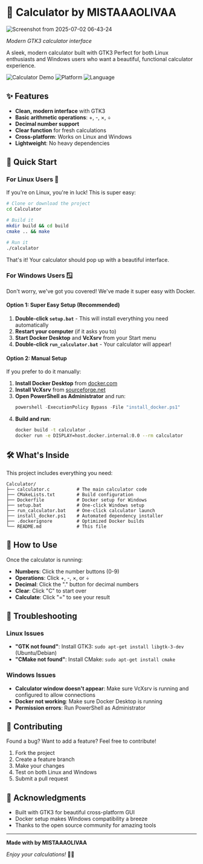 # 🧮 Calculator by MISTAAAOLIVAA


![Screenshot from 2025-07-02 06-43-24](https://github.com/user-attachments/assets/e6495c1a-3c08-451f-8b6d-a24a27feb2ef)

*Modern GTK3 calculator interface*

A sleek, modern calculator built with GTK3 Perfect for both Linux enthusiasts and Windows users who want a beautiful, functional calculator experience.

![Calculator Demo](https://img.shields.io/badge/Status-Ready%20to%20Use-brightgreen)
![Platform](https://img.shields.io/badge/Platform-Linux%20%7C%20Windows-blue)
![Language](https://img.shields.io/badge/Language-C-orange)

## ✨ Features

- **Clean, modern interface** with GTK3
- **Basic arithmetic operations**: +, -, ×, ÷
- **Decimal number support**
- **Clear function** for fresh calculations
- **Cross-platform**: Works on Linux and Windows
- **Lightweight**: No heavy dependencies

## 🚀 Quick Start

### For Linux Users 🐧

If you're on Linux, you're in luck! This is super easy:

```bash
# Clone or download the project
cd Calculator

# Build it
mkdir build && cd build
cmake .. && make

# Run it
./calculator
```

That's it! Your calculator should pop up with a beautiful interface.

### For Windows Users 🪟

Don't worry, we've got you covered! We've made it super easy with Docker.

#### Option 1: Super Easy Setup (Recommended)

1. **Double-click `setup.bat`** - This will install everything you need automatically
2. **Restart your computer** (if it asks you to)
3. **Start Docker Desktop** and **VcXsrv** from your Start menu
4. **Double-click `run_calculator.bat`** - Your calculator will appear!

#### Option 2: Manual Setup

If you prefer to do it manually:

1. **Install Docker Desktop** from [docker.com](https://www.docker.com/products/docker-desktop/)
2. **Install VcXsrv** from [sourceforge.net](https://sourceforge.net/projects/vcxsrv/)
3. **Open PowerShell as Administrator** and run:
   ```powershell
   powershell -ExecutionPolicy Bypass -File "install_docker.ps1"
   ```
4. **Build and run**:
   ```bash
   docker build -t calculator .
   docker run -e DISPLAY=host.docker.internal:0.0 --rm calculator
   ```

## 🛠️ What's Inside

This project includes everything you need:

```
Calculator/
├── calculator.c          # The main calculator code
├── CMakeLists.txt        # Build configuration
├── Dockerfile            # Docker setup for Windows
├── setup.bat             # One-click Windows setup
├── run_calculator.bat    # One-click calculator launch
├── install_docker.ps1    # Automated dependency installer
├── .dockerignore         # Optimized Docker builds
└── README.md             # This file
```

## 🎯 How to Use

Once the calculator is running:

- **Numbers**: Click the number buttons (0-9)
- **Operations**: Click +, -, ×, or ÷
- **Decimal**: Click the "." button for decimal numbers
- **Clear**: Click "C" to start over
- **Calculate**: Click "=" to see your result

## 🔧 Troubleshooting

### Linux Issues
- **"GTK not found"**: Install GTK3: `sudo apt-get install libgtk-3-dev` (Ubuntu/Debian)
- **"CMake not found"**: Install CMake: `sudo apt-get install cmake`

### Windows Issues
- **Calculator window doesn't appear**: Make sure VcXsrv is running and configured to allow connections
- **Docker not working**: Make sure Docker Desktop is running
- **Permission errors**: Run PowerShell as Administrator

## 🤝 Contributing

Found a bug? Want to add a feature? Feel free to contribute!

1. Fork the project
2. Create a feature branch
3. Make your changes
4. Test on both Linux and Windows
5. Submit a pull request


## 🙏 Acknowledgments

- Built with GTK3 for beautiful cross-platform GUI
- Docker setup makes Windows compatibility a breeze
- Thanks to the open source community for amazing tools

---

**Made with by MISTAAAOLIVAA**

*Enjoy your calculations!* 🧮✨ 
